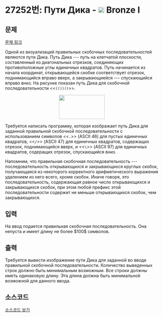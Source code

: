 # 27252번: Пути Дика - <img src="https://static.solved.ac/tier_small/5.svg" style="height:20px" /> Bronze I

<!-- performance -->

<!-- 문제 제출 후 깃허브에 푸시를 했을 때 제출한 코드의 성능이 입력될 공간입니다.-->

<!-- end -->

## 문제

[문제 링크](https://boj.kr/27252)


<p>Одной из визуализаций правильных скобочных последовательностей являются пути Дика. Путь Дика --- путь на клетчатой плоскости, составленный из диагональных отрезков, соединяющих противоположные углы единичных квадратов. Путь начинается из начала координат, открывающейся скобке соответствует отрезок, поднимающийся вправо вверх, а закрывающиейся --- спускающийся вправо вниз. На рисунке показан путь Дика для скобочной последовательности &lt;&lt;<code>(())()</code>&gt;&gt;. </p>

<p style="text-align: center;"><img alt="" src="https://upload.acmicpc.net/b108483c-8cff-4ade-8139-be71c48acfea/-/preview/" style="width: 150px; height: 79px;"></p>

<p>Требуется написать программу, которая изображает путь Дика для заданной правильной скобочной последовательности с использованием символов &lt;&lt;<code>.</code>&gt;&gt; (ASCII 46) для пустых единичных квадратов, &lt;&lt;<code>/</code>&gt;&gt; (ASCII 47) для единичных квадратов, содержащих отрезок, поднимающийся вверх, и &lt;&lt;<code>\</code>&gt;&gt; (ASCII 97) для единичных квадратов, содеращих отрезок, спускающийся вниз.</p>

<p>Напомним, что правильная скобочная последовательность --- последовательность открывающихся и закрывающихся круглых скобок, получающаяся из некоторого корректного арифметического выражения удалением из него всего, кроме скобок. Иначе говоря, это последовательность, содержающая равное число открывающихся и закрывающихся скобок, при этом любой префикс этой последовательности содержит не меньше открывающихся скобок, чем закрывающихся.</p>



## 입력


<p>На ввод подается правильная скобочная последовательность. Она непуста и имеет длину не более $100$ символов.</p>



## 출력


<p>Требуется вывести изображение пути Дика для заданной во вводе правильной скобочной последовательности. Количество выведенных строк должно быть минимальным возможным. Все строки должны иметь одинаковую длину. Эта длина должна быть минимальной возможной для данного ввода.</p>



## 소스코드

[소스코드 보기](Пути%20Дика.cpp)